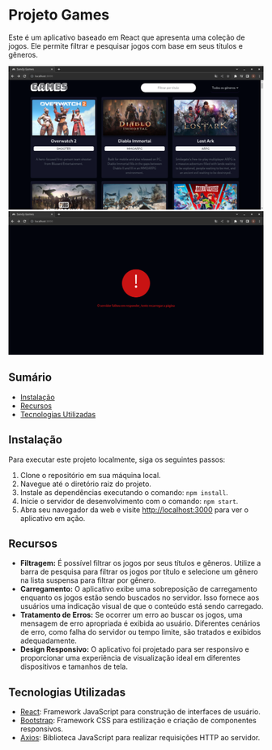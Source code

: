 # Projeto Games

Este é um aplicativo baseado em React que apresenta uma coleção de jogos. Ele permite filtrar e pesquisar jogos com base em seus títulos e gêneros.

![Home](public/CapturaHome.png)
![Home](public/capturaProjeto.png)

## Sumário

- [Instalação](#instalação)
- [Recursos](#recursos)
- [Tecnologias Utilizadas](#tecnologias-utilizadas)

## Instalação

Para executar este projeto localmente, siga os seguintes passos:

1. Clone o repositório em sua máquina local.
2. Navegue até o diretório raiz do projeto.
3. Instale as dependências executando o comando: `npm install`.
4. Inicie o servidor de desenvolvimento com o comando: `npm start`.
5. Abra seu navegador da web e visite [http://localhost:3000](http://localhost:3000) para ver o aplicativo em ação.

## Recursos

- **Filtragem:** É possível filtrar os jogos por seus títulos e gêneros. Utilize a barra de pesquisa para filtrar os jogos por título e selecione um gênero na lista suspensa para filtrar por gênero.
- **Carregamento:** O aplicativo exibe uma sobreposição de carregamento enquanto os jogos estão sendo buscados no servidor. Isso fornece aos usuários uma indicação visual de que o conteúdo está sendo carregado.
- **Tratamento de Erros:** Se ocorrer um erro ao buscar os jogos, uma mensagem de erro apropriada é exibida ao usuário. Diferentes cenários de erro, como falha do servidor ou tempo limite, são tratados e exibidos adequadamente.
- **Design Responsivo:** O aplicativo foi projetado para ser responsivo e proporcionar uma experiência de visualização ideal em diferentes dispositivos e tamanhos de tela.

## Tecnologias Utilizadas

- [React](https://reactjs.org/): Framework JavaScript para construção de interfaces de usuário.
- [Bootstrap](https://getbootstrap.com/): Framework CSS para estilização e criação de componentes responsivos.
- [Axios](https://axios-http.com/): Biblioteca JavaScript para realizar requisições HTTP ao servidor.
